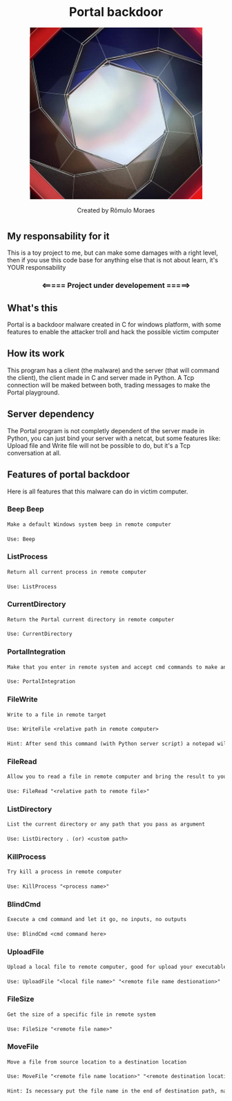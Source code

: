 <div align="center">
    <h1>Portal backdoor</h1>
    <img width="400px" src="./images/ExampleImage.jpeg">
    <p>Created by Rômulo Moraes</p>    
</div>

#

## My responsability for it
This is a toy project to me, but can make some damages with a right level, then if you use this code base for anything else that is not about learn, it's YOUR responsability


<div align="center">
    <h3><===== Project under developement =====></h3>
</div>



## What's this
Portal is a backdoor malware created in C for windows platform, with some features to enable the attacker troll and hack the possible victim computer

## How its work
This program has a client (the malware) and the server (that will command the client), the client made in C and server made in Python. A Tcp connection will be maked between both, trading messages to make the Portal playground.

## Server dependency
The Portal program is not completly dependent of the server made in Python, you can just bind your server with a netcat, but some features like: Upload file and Write file will not be possible to do, but it's a Tcp conversation at all.

## Features of portal backdoor
Here is all features that this malware can do in victim computer.



### Beep Beep
```txt
Make a default Windows system beep in remote computer

Use: Beep
```


### ListProcess
```txt
Return all current process in remote computer

Use: ListProcess
```


### CurrentDirectory
```txt
Return the Portal current directory in remote computer

Use: CurrentDirectory
```


### PortalIntegration
```txt
Make that you enter in remote system and accept cmd commands to make anything

Use: PortalIntegration
```

### FileWrite
```txt
Write to a file in remote target

Use: WriteFile <relative path in remote computer>

Hint: After send this command (with Python server script) a notepad will pop-up for you write the file text, then you save and press enter in server terminal to send the file content
```


### FileRead 
```txt
Allow you to read a file in remote computer and bring the result to your terminal

Use: FileRead "<relative path to remote file>"
```


### ListDirectory
```txt
List the current directory or any path that you pass as argument

Use: ListDirectory . (or) <custom path>
```


### KillProcess
```txt
Try kill a process in remote computer

Use: KillProcess "<process name>"
```


### BlindCmd
```txt
Execute a cmd command and let it go, no inputs, no outputs

Use: BlindCmd <cmd command here>
```


### UploadFile
```txt
Upload a local file to remote computer, good for upload your executables and shell scripts

Use: UploadFile "<local file name>" "<remote file name destionation>"
```


### FileSize 
```txt
Get the size of a specific file in remote system

Use: FileSize "<remote file name>"
```


### MoveFile
```txt
Move a file from source location to a destination location

Use: MoveFile "<remote file name location>" "<remote destination location/<nome do arquivo>>"

Hint: Is necessary put the file name in the end of destination path, native winapi functions only work in this way
```




